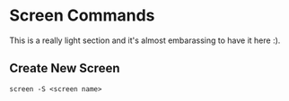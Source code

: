 # Screen Commands

This is a really light section and it's almost embarassing to have it here :).

## Create New Screen

`screen -S <screen name>`

